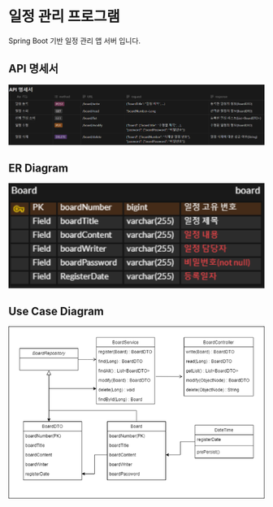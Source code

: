 # 일정 관리 프로그램

Spring Boot 기반 일정 관리 앱 서버 입니다.

## API 명세서
<img src="https://github.com/wondo8449/scheduler/blob/master/src/main/resources/static/images/API%EB%AA%85%EC%84%B8%EC%84%9C.png" width="1000">

## ER Diagram
<img src="https://github.com/wondo8449/scheduler/blob/master/src/main/resources/static/images/ERD.png" width="700">

## Use Case Diagram
<img src="https://github.com/wondo8449/scheduler/blob/master/src/main/resources/static/images/Use%20Case%20Diagram2.png" width="600" style="background-color:#2e3136">
